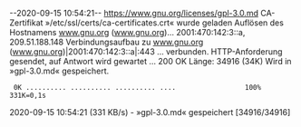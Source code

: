 --2020-09-15 10:54:21--  https://www.gnu.org/licenses/gpl-3.0.md
CA-Zertifikat »/etc/ssl/certs/ca-certificates.crt« wurde geladen
Auflösen des Hostnamens www.gnu.org (www.gnu.org)… 2001:470:142:3::a, 209.51.188.148
Verbindungsaufbau zu www.gnu.org (www.gnu.org)|2001:470:142:3::a|:443 … verbunden.
HTTP-Anforderung gesendet, auf Antwort wird gewartet … 200 OK
Länge: 34916 (34K)
Wird in »gpl-3.0.md« gespeichert.

     0K .......... .......... .......... ....                 100%  331K=0,1s

2020-09-15 10:54:21 (331 KB/s) - »gpl-3.0.md« gespeichert [34916/34916]

